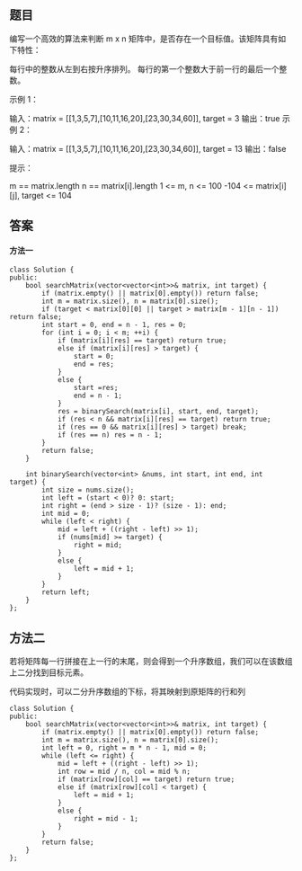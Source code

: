 ## 题目
编写一个高效的算法来判断 m x n 矩阵中，是否存在一个目标值。该矩阵具有如下特性：

每行中的整数从左到右按升序排列。
每行的第一个整数大于前一行的最后一个整数。
 

示例 1：


输入：matrix = [[1,3,5,7],[10,11,16,20],[23,30,34,60]], target = 3
输出：true
示例 2：


输入：matrix = [[1,3,5,7],[10,11,16,20],[23,30,34,60]], target = 13
输出：false
 

提示：

m == matrix.length
n == matrix[i].length
1 <= m, n <= 100
-104 <= matrix[i][j], target <= 104

## 答案

#### 方法一
```
class Solution {
public:
    bool searchMatrix(vector<vector<int>>& matrix, int target) {
        if (matrix.empty() || matrix[0].empty()) return false;
        int m = matrix.size(), n = matrix[0].size();
        if (target < matrix[0][0] || target > matrix[m - 1][n - 1]) return false;
        int start = 0, end = n - 1, res = 0;
        for (int i = 0; i < m; ++i) {
            if (matrix[i][res] == target) return true;
            else if (matrix[i][res] > target) {
                start = 0;
                end = res;
            }
            else {
                start =res;
                end = n - 1;
            }
            res = binarySearch(matrix[i], start, end, target);
            if (res < n && matrix[i][res] == target) return true;
            if (res == 0 && matrix[i][res] > target) break;
            if (res == n) res = n - 1;
        }
        return false;
    }

    int binarySearch(vector<int> &nums, int start, int end, int target) {
        int size = nums.size();
        int left = (start < 0)? 0: start;
        int right = (end > size - 1)? (size - 1): end;
        int mid = 0;
        while (left < right) {
            mid = left + ((right - left) >> 1);
            if (nums[mid] >= target) {
                right = mid;
            }
            else {
                left = mid + 1;
            }
        }
        return left;
    }
};
```

## 方法二
若将矩阵每一行拼接在上一行的末尾，则会得到一个升序数组，我们可以在该数组上二分找到目标元素。

代码实现时，可以二分升序数组的下标，将其映射到原矩阵的行和列
```
class Solution {
public:
    bool searchMatrix(vector<vector<int>>& matrix, int target) {
        if (matrix.empty() || matrix[0].empty()) return false;
        int m = matrix.size(), n = matrix[0].size();
        int left = 0, right = m * n - 1, mid = 0;
        while (left <= right) {
            mid = left + ((right - left) >> 1);
            int row = mid / n, col = mid % n;
            if (matrix[row][col] == target) return true;
            else if (matrix[row][col] < target) {
                left = mid + 1;
            }
            else {
                right = mid - 1;
            }
        }
        return false;
    }
};
```
